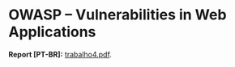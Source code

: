 # OWASP – Vulnerabilities in Web Applications

**Report [PT-BR]:** [trabalho4.pdf](https://github.com/EffectRenan/Undergraduate_Computer_Science/blob/INE5429/t4/trabalho4.pdf).
